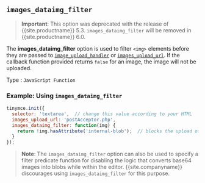 ## `images_dataimg_filter`

> **Important**: This option was deprecated with the release of {{site.productname}} 5.3. `images_dataimg_filter` will be removed in {{site.productname}} 6.0.

The **images_dataimg_filter** option is used to filter `<img>` elements before they are passed to [`image_upload_handler`]({{site.baseurl}}/configure/file-image-upload/#images_upload_handler) or [`images_upload_url`]({{site.baseurl}}/configure/file-image-upload/#images_upload_url). If the callback function provided returns `false` for an image, the image will not be uploaded.

Type
: `JavaScript Function`

### Example: Using `images_dataimg_filter`

```js
tinymce.init({
  selector: 'textarea',  // change this value according to your HTML
  images_upload_url: 'postAcceptor.php',
  images_dataimg_filter: function(img) {
    return !img.hasAttribute('internal-blob');  // blocks the upload of <img> elements with the attribute "internal-blob".
  }
});
```

> **Note**: The `images_dataimg_filter` option can also be used to specify a filter predicate function for disabling the logic that converts base64 images into blobs while within the editor. {{site.companyname}} discourages using `images_dataimg_filter` for this purpose.